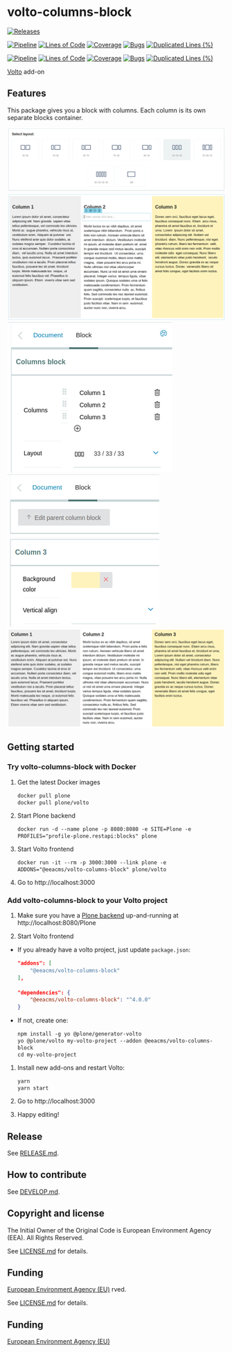 # volto-columns-block

[![Releases](https://img.shields.io/github/v/release/eea/volto-columns-block)](https://github.com/eea/volto-columns-block/releases)

[![Pipeline](https://ci.eionet.europa.eu/buildStatus/icon?job=volto-addons%2Fvolto-columns-block%2Fmaster&subject=master)](https://ci.eionet.europa.eu/view/Github/job/volto-addons/job/volto-columns-block/job/master/display/redirect)
[![Lines of Code](https://sonarqube.eea.europa.eu/api/project_badges/measure?project=volto-columns-block-master&metric=ncloc)](https://sonarqube.eea.europa.eu/dashboard?id=volto-columns-block-master)
[![Coverage](https://sonarqube.eea.europa.eu/api/project_badges/measure?project=volto-columns-block-master&metric=coverage)](https://sonarqube.eea.europa.eu/dashboard?id=volto-columns-block-master)
[![Bugs](https://sonarqube.eea.europa.eu/api/project_badges/measure?project=volto-columns-block-master&metric=bugs)](https://sonarqube.eea.europa.eu/dashboard?id=volto-columns-block-master)
[![Duplicated Lines (%)](https://sonarqube.eea.europa.eu/api/project_badges/measure?project=volto-columns-block-master&metric=duplicated_lines_density)](https://sonarqube.eea.europa.eu/dashboard?id=volto-columns-block-master)

[![Pipeline](https://ci.eionet.europa.eu/buildStatus/icon?job=volto-addons%2Fvolto-columns-block%2Fdevelop&subject=develop)](https://ci.eionet.europa.eu/view/Github/job/volto-addons/job/volto-columns-block/job/develop/display/redirect)
[![Lines of Code](https://sonarqube.eea.europa.eu/api/project_badges/measure?project=volto-columns-block-develop&metric=ncloc)](https://sonarqube.eea.europa.eu/dashboard?id=volto-columns-block-develop)
[![Coverage](https://sonarqube.eea.europa.eu/api/project_badges/measure?project=volto-columns-block-develop&metric=coverage)](https://sonarqube.eea.europa.eu/dashboard?id=volto-columns-block-develop)
[![Bugs](https://sonarqube.eea.europa.eu/api/project_badges/measure?project=volto-columns-block-develop&metric=bugs)](https://sonarqube.eea.europa.eu/dashboard?id=volto-columns-block-develop)
[![Duplicated Lines (%)](https://sonarqube.eea.europa.eu/api/project_badges/measure?project=volto-columns-block-develop&metric=duplicated_lines_density)](https://sonarqube.eea.europa.eu/dashboard?id=volto-columns-block-develop)

[Volto](https://github.com/plone/volto) add-on

## Features

This package gives you a block with columns. Each column is its own separate
blocks container.

![Initializing Columns Layout](https://raw.githubusercontent.com/eea/volto-columns-block/docs/docs/initialize.png)
![Columns Edit Example](https://raw.githubusercontent.com/eea/volto-columns-block/docs/docs/edit.png)
![Columns Sidebar](https://raw.githubusercontent.com/eea/volto-columns-block/docs/docs/columns-sidebar.png)
![Single Column Sidebar](https://raw.githubusercontent.com/eea/volto-columns-block/docs/docs/single-column-sidebar.png)
![Columns View Example](https://raw.githubusercontent.com/eea/volto-columns-block/docs/docs/view.png)

## Getting started

### Try volto-columns-block with Docker

1. Get the latest Docker images

   ```
   docker pull plone
   docker pull plone/volto
   ```

1. Start Plone backend

   ```
   docker run -d --name plone -p 8080:8080 -e SITE=Plone -e PROFILES="profile-plone.restapi:blocks" plone
   ```

1. Start Volto frontend

   ```
   docker run -it --rm -p 3000:3000 --link plone -e ADDONS="@eeacms/volto-columns-block" plone/volto
   ```

1. Go to http://localhost:3000

### Add volto-columns-block to your Volto project

1. Make sure you have a [Plone backend](https://plone.org/download) up-and-running at http://localhost:8080/Plone

1. Start Volto frontend

- If you already have a volto project, just update `package.json`:

  ```JSON
  "addons": [
      "@eeacms/volto-columns-block"
  ],

  "dependencies": {
      "@eeacms/volto-columns-block": "^4.0.0"
  }
  ```

- If not, create one:

  ```
  npm install -g yo @plone/generator-volto
  yo @plone/volto my-volto-project --addon @eeacms/volto-columns-block
  cd my-volto-project
  ```

1. Install new add-ons and restart Volto:

   ```
   yarn
   yarn start
   ```

1. Go to http://localhost:3000

1. Happy editing!

## Release

See [RELEASE.md](https://github.com/eea/volto-columns-block/blob/master/RELEASE.md).

## How to contribute

See [DEVELOP.md](https://github.com/eea/volto-columns-block/blob/master/DEVELOP.md).

## Copyright and license

The Initial Owner of the Original Code is European Environment Agency (EEA).
All Rights Reserved.

See [LICENSE.md](https://github.com/eea/volto-columns-block/blob/master/LICENSE.md) for details.

## Funding

[European Environment Agency (EU)](http://eea.europa.eu)
rved.

See [LICENSE.md](https://github.com/eea/volto-columns-block/blob/master/LICENSE.md) for details.

## Funding

[European Environment Agency (EU)](http://eea.europa.eu)
